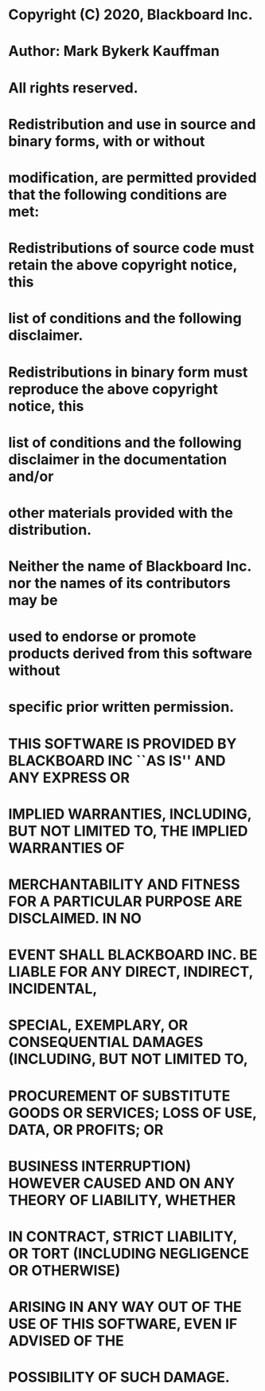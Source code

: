 # Copyright (C) 2020, Blackboard Inc.
# Author: Mark Bykerk Kauffman
# All rights reserved.
# Redistribution and use in source and binary forms, with or without
# modification, are permitted provided that the following conditions are met:

# Redistributions of source code must retain the above copyright notice, this
# list of conditions and the following disclaimer.
# Redistributions in binary form must reproduce the above copyright notice, this
# list of conditions and the following disclaimer in the documentation and/or
# other materials provided with the distribution.
# Neither the name of Blackboard Inc. nor the names of its contributors may be
# used to endorse or promote products derived from this software without
# specific prior written permission.

# THIS SOFTWARE IS PROVIDED BY BLACKBOARD INC ``AS IS'' AND ANY EXPRESS OR
# IMPLIED WARRANTIES, INCLUDING, BUT NOT LIMITED TO, THE IMPLIED WARRANTIES OF
# MERCHANTABILITY AND FITNESS FOR A PARTICULAR PURPOSE ARE DISCLAIMED. IN NO
# EVENT SHALL BLACKBOARD INC. BE LIABLE FOR ANY DIRECT, INDIRECT, INCIDENTAL,
# SPECIAL, EXEMPLARY, OR CONSEQUENTIAL DAMAGES (INCLUDING, BUT NOT LIMITED TO,
# PROCUREMENT OF SUBSTITUTE GOODS OR SERVICES; LOSS OF USE, DATA, OR PROFITS; OR
# BUSINESS INTERRUPTION) HOWEVER CAUSED AND ON ANY THEORY OF LIABILITY, WHETHER
# IN CONTRACT, STRICT LIABILITY, OR TORT (INCLUDING NEGLIGENCE OR OTHERWISE)
# ARISING IN ANY WAY OUT OF THE USE OF THIS SOFTWARE, EVEN IF ADVISED OF THE
# POSSIBILITY OF SUCH DAMAGE.
